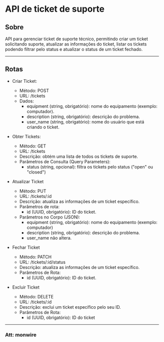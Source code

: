 # API de ticket de suporte

## Sobre

API para gerenciar ticket de suporte técnico, permitindo criar um ticket solicitando suporte, atualizar as informações do ticket, listar os tickets podendo filtrar pelo status e atualizar o status de um ticket fechado.

---

## Rotas

- Criar Ticket:

  - Método: POST
  - URL: /tickets
  - Dados:
    - equipment (string, obrigatório): nome do equipamento (exemplo: computador).
    - description (string, obrigatório): descrição do problema.
    - user_name (string, obrigatório): nome do usuário que está criando o ticket.

- Obter Tickets:

  - Método: GET
  - URL: /tickets
  - Descrição: obtém uma lista de todos os tickets de suporte.
  - Parâmetros de Consulta (Query Parameters):
    - status (string, opcional): filtra os tickets pelo status ("open" ou "closed")

- Atualizar Ticket

  - Método: PUT
  - URL: /tickets/:id
  - Descrição: atualiza as informações de um ticket específico.
  - Parâmetros de rota:
    - id (UUID, obrigatório): ID do ticket.
  - Parâmetros no Corpo (JSON):
    - equipment (string, obrigatório): nome do equipamento (exemplo: computador)
    - description (string, obrigatório): descrição do problema.
    - user_name não altera.

- Fechar Ticket

  - Método: PATCH
  - URL: /tickets/:id/status
  - Descrição: atualiza as informações de um ticket específico.
  - Parâmetros de Rota:
    - id (UUID, obrigatório): ID do ticket.

- Excluir Ticket
  - Método: DELETE
  - URL: /tickets/:id
  - Descrição: exclui um ticket específico pelo seu ID.
  - Parâmetros de Rota:
    - id (UUID, obrigatório): ID do ticket

---

### Att: monwire
